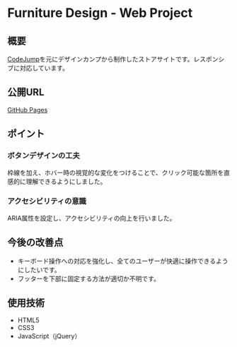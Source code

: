 # Furniture Design - Web Project

## 概要  
[CodeJump](https://code-jump.com/store2-menu/)を元にデザインカンプから制作したストアサイトです。レスポンシブに対応しています。

## 公開URL  
[GitHub Pages](https://riteli.github.io/fictitiousSite-FurnitureDesign/)

## ポイント  
### ボタンデザインの工夫  
枠線を加え、ホバー時の視覚的な変化をつけることで、クリック可能な箇所を直感的に理解できるようにしました。

### アクセシビリティの意識  
ARIA属性を設定し、アクセシビリティの向上を行いました。

## 今後の改善点  
- キーボード操作への対応を強化し、全てのユーザーが快適に操作できるようにしたいです。  
- フッターを下部に固定する方法が適切か不明です。

## 使用技術  
- HTML5  
- CSS3  
- JavaScript（jQuery）  
